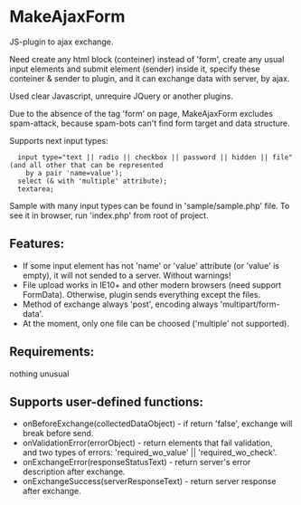 MakeAjaxForm
============
JS-plugin to ajax exchange.

Need create any html block (conteiner) instead of 'form', create any usual input elements and submit element (sender) inside it,
specify these conteiner & sender to plugin, and it can exchange data with server, by ajax.

Used clear Javascript, unrequire JQuery or another plugins.

Due to the absence of the tag 'form' on page, MakeAjaxForm excludes spam-attack, because spam-bots can't find form target
and data structure.

Supports next input types:
```
  input type="text || radio || checkbox || password || hidden || file" (and all other that can be represented
    by a pair 'name=value');
  select (& with 'multiple' attribute);
  textarea;
```

Sample with many input types can be found in 'sample/sample.php' file. To see it in browser, run 'index.php' from root of project.

Features:
---------
- If some input element has not 'name' or 'value' attribute (or 'value' is empty), it will not sended to a server. Without warnings!
- File upload works in IE10+ and other modern browsers (need support FormData). Otherwise, plugin sends everything except the files.
- Method of exchange always 'post', encoding always 'multipart/form-data'.
- At the moment, only one file can be choosed ('multiple' not supported).

Requirements:
-------------
nothing unusual

Supports user-defined functions:
--------------------------------
- onBeforeExchange(collectedDataObject) - if return 'false', exchange will break before send.<br/>
- onValidationError(errorObject) - return elements that fail validation,<br>
  and two types of errors: 'required_wo_value' || 'required_wo_check'.<br/>
- onExchangeError(responseStatusText) - return server's error description after exchange.<br/>
- onExchangeSuccess(serverResponseText) - return server response after exchange.<br/>

